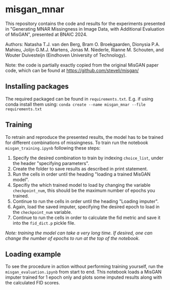 # misgan_mnar

This repository contains the code and results for the experiments presented in "Generating MNAR Missingness in Image Data, with Additional Evaluation of MisGAN", presented at BNAIC 2024.

Authors: Natasha T.J. van den Berg, Bram O. Broekgaarden, Dionysia P.A. Mahieu, Jolijn G.M.J. Martens, Jonas M. Niederle, Rianne M. Schouten, and Wouter Duivesteijn (Eindhoven University of Technology).

Note: the code is partially exactly copied from the original MisGAN paper code, which can be found at https://github.com/steveli/misgan/

## Installing packages
The required packaged can be found in `requirements.txt`. E.g. if using conda install them using: `conda create --name misgan_mnar --file requirements.txt`

## Training
To retrain and reproduce the presented results, the model has to be trained for different combinations of missingness. To train run the notebook `misgan_training.ipynb` following these steps:

1. Specify the desired combination to train by indexing `choice_list`, under the header "specifying parameters".
2. Create the folder to save results as described in print statement.
3. Run the cells in order until the heading "loading a trained MisGAN model".
4. Specifiy the which trained model to load by changing the variable `checkpoint_num`, this should be the maximum number of epochs you trained.
5. Continue to run the cells in order until the heading "Loading imputer".
6. Again, load the saved imputer, specifying the desired epoch to load in the `checkpoint_num` variable.
7. Continue to run the cells in order to calculate the fid metric and save it into the `fid_dict.p` pickle file.

*Note: training the model can take a very long time. If desired, one can change the number of epochs to run at the top of the notebook.*
## Loading example
To see the procedure in action without performing training yourself, run the `misgan_evaluation.ipynb` from start to end. This notebook loads a MisGAN imputer trained for 1 epoch only and plots some imputed results along with the calculated FID scores.
